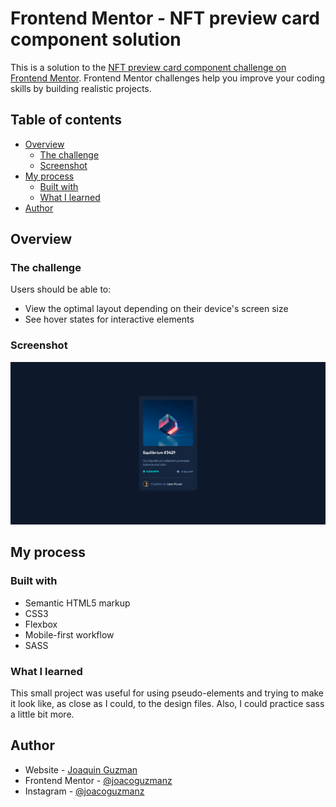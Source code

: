 # Frontend Mentor - NFT preview card component solution

This is a solution to the [NFT preview card component challenge on Frontend Mentor](https://www.frontendmentor.io/challenges/nft-preview-card-component-SbdUL_w0U). Frontend Mentor challenges help you improve your coding skills by building realistic projects.

## Table of contents

- [Overview](#overview)
  - [The challenge](#the-challenge)
  - [Screenshot](#screenshot)
- [My process](#my-process)
  - [Built with](#built-with)
  - [What I learned](#what-i-learned)
- [Author](#author)

## Overview

### The challenge

Users should be able to:

- View the optimal layout depending on their device's screen size
- See hover states for interactive elements

### Screenshot

![screenshot of the card project](./images/screenshot.jpg)

## My process

### Built with

- Semantic HTML5 markup
- CSS3
- Flexbox
- Mobile-first workflow
- SASS

### What I learned

This small project was useful for using pseudo-elements and trying to make it look like, as close as I could, to the design files. Also, I could practice sass a little bit more.

## Author

- Website - [Joaquin Guzman](https://www.joacoguzman.com)
- Frontend Mentor - [@joacoguzmanz](https://www.frontendmentor.io/profile/joacoguzmanz)
- Instagram - [@joacoguzmanz](https://www.instagram.com/joacoguzmanz/)
